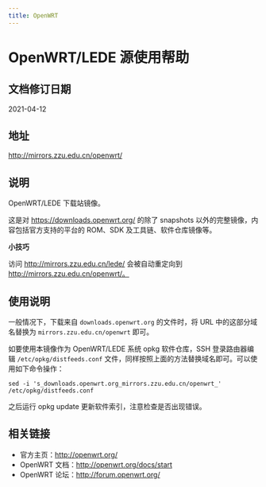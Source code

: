 ```yaml
---
title: OpenWRT
---
```

<!-- ex_nolevel -->
# OpenWRT/LEDE 源使用帮助

## 文档修订日期

2021-04-12

## 地址

http://mirrors.zzu.edu.cn/openwrt/

## 说明

OpenWRT/LEDE 下载站镜像。

这是对 https://downloads.openwrt.org/ 的除了 snapshots 以外的完整镜像，内容包括官方支持的平台的 ROM、SDK 及工具链、软件仓库镜像等。

**小技巧**

访问 http://mirrors.zzu.edu.cn/lede/ 会被自动重定向到 http://mirrors.zzu.edu.cn/openwrt/。

## 使用说明

一般情况下，下载来自 `downloads.openwrt.org` 的文件时，将 URL 中的这部分域名替换为 `mirrors.zzu.edu.cn/openwrt` 即可。

如要使用本镜像作为 OpenWRT/LEDE 系统 opkg 软件仓库，SSH 登录路由器编辑 `/etc/opkg/distfeeds.conf` 文件，同样按照上面的方法替换域名即可。可以使用如下命令操作：

```
sed -i 's_downloads.openwrt.org_mirrors.zzu.edu.cn/openwrt_' /etc/opkg/distfeeds.conf
```

之后运行 opkg update 更新软件索引，注意检查是否出现错误。

## 相关链接

- 官方主页：http://openwrt.org/
- OpenWRT 文档：http://openwrt.org/docs/start
- OpenWRT 论坛：http://forum.openwrt.org/